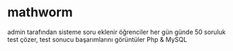 # mathworm
admin tarafından sisteme soru eklenir
öğrenciler her gün günde 50 soruluk test çözer,
test sonucu başarımlarını görüntüler
Php & MySQL
